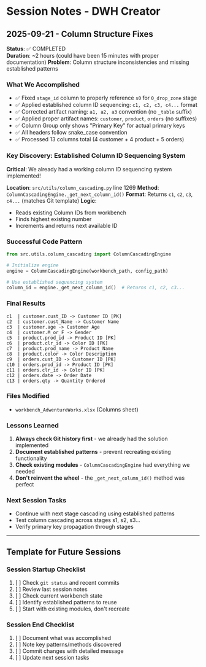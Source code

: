 # Session Notes - DWH Creator

## 2025-09-21 - Column Structure Fixes
**Status**: ✅ COMPLETED  
**Duration**: ~2 hours (could have been 15 minutes with proper documentation)
**Problem**: Column structure inconsistencies and missing established patterns

### What We Accomplished
- ✅ Fixed `stage_id` column to properly reference `s0` for `0_drop_zone` stage
- ✅ Applied established column ID sequencing: `c1, c2, c3, c4...` format
- ✅ Corrected artifact naming: `a1, a2, a3` convention (no `_table` suffix)
- ✅ Applied proper artifact names: `customer`, `product`, `orders` (no suffixes)
- ✅ Column Group only shows "Primary Key" for actual primary keys
- ✅ All headers follow snake_case convention
- ✅ Processed 13 columns total (4 customer + 4 product + 5 orders)

### Key Discovery: Established Column ID Sequencing System
**Critical**: We already had a working column ID sequencing system implemented!

**Location**: `src/utils/column_cascading.py` line 1269
**Method**: `ColumnCascadingEngine._get_next_column_id()`
**Format**: Returns `c1`, `c2`, `c3`, `c4...` (matches Git template)
**Logic**: 
- Reads existing Column IDs from workbench
- Finds highest existing number
- Increments and returns next available ID

### Successful Code Pattern
```python
from src.utils.column_cascading import ColumnCascadingEngine

# Initialize engine
engine = ColumnCascadingEngine(workbench_path, config_path)

# Use established sequencing system
column_id = engine._get_next_column_id()  # Returns c1, c2, c3...
```

### Final Results
```
c1  | customer.cust_ID -> Customer ID [PK]
c2  | customer.cust_Name -> Customer Name
c3  | customer.age -> Customer Age
c4  | customer.M_or_F -> Gender
c5  | product.prod_id -> Product ID [PK]
c6  | product.clr_id -> Color ID [PK]
c7  | product.prod_name -> Product Name
c8  | product.color -> Color Description
c9  | orders.cust_ID -> Customer ID [PK]
c10 | orders.prod_id -> Product ID [PK]
c11 | orders.clr_id -> Color ID [PK]
c12 | orders.date -> Order Date
c13 | orders.qty -> Quantity Ordered
```

### Files Modified
- `workbench_AdwentureWorks.xlsx` (Columns sheet)

### Lessons Learned
1. **Always check Git history first** - we already had the solution implemented
2. **Document established patterns** - prevent recreating existing functionality  
3. **Check existing modules** - `ColumnCascadingEngine` had everything we needed
4. **Don't reinvent the wheel** - the `_get_next_column_id()` method was perfect

### Next Session Tasks
- Continue with next stage cascading using established patterns
- Test column cascading across stages s1, s2, s3...
- Verify primary key propagation through stages

---

## Template for Future Sessions

### Session Startup Checklist
1. [ ] Check `git status` and recent commits
2. [ ] Review last session notes
3. [ ] Check current workbench state
4. [ ] Identify established patterns to reuse
5. [ ] Start with existing modules, don't recreate

### Session End Checklist  
1. [ ] Document what was accomplished
2. [ ] Note key patterns/methods discovered
3. [ ] Commit changes with detailed message
4. [ ] Update next session tasks